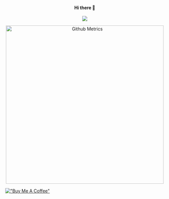 <h4 align="center">Hi there 👋</h4>

<p align="center">
  <img src="https://github-readme-stats.vercel.app/api?username=spongly)](https://github.com/anuraghazra/github-readme-stats"/>
</p>


<p align="center">
<img width="500" src="https://metrics.lecoq.io/spongly" alt="Github Metrics">
</p>  

[!["Buy Me A Coffee"](https://www.buymeacoffee.com/assets/img/custom_images/orange_img.png)](https://www.buymeacoffee.com/spongly)
